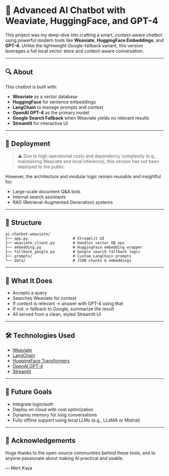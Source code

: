 # 🧠 Advanced AI Chatbot with Weaviate, HuggingFace, and GPT-4

This project was my deep-dive into crafting a smart, context-aware chatbot using powerful modern tools like **Weaviate**, **HuggingFace Embeddings**, and **GPT-4**. Unlike the lightweight Google-fallback variant, this version leverages a full local vector store and context-aware conversation.

---

## 🔍 About

This chatbot is built with:

- **Weaviate** as a vector database
- **HuggingFace** for sentence embeddings
- **LangChain** to manage prompts and context
- **OpenAI GPT-4** as the primary model
- **Google Search Fallback** when Weaviate yields no relevant results
- **Streamlit** for interactive UI

---

## 🚧 Deployment

> ⚠️ Due to high operational costs and dependency complexity (e.g., maintaining Weaviate and local inference), this version has not been deployed to the public.

However, the architecture and modular logic remain reusable and insightful for:

- Large-scale document Q&A bots
- Internal search assistants
- RAG (Retrieval-Augmented Generation) systems

---

## 📁 Structure

```
ai-chatbot-weaviate/
├── app.py                    # Streamlit UI
├── weaviate_client.py        # Handles vector DB ops
├── embedding.py              # HuggingFace embedding wrapper
├── fallback_google.py        # Google search fallback logic
├── prompts/                  # Custom LangChain prompts
└── data/                     # JSON chunks & embeddings
```

---

## 🧠 What It Does

- Accepts a query
- Searches Weaviate for context
- If context is relevant → answer with GPT-4 using that
- If not → fallback to Google, summarize the result
- All served from a clean, styled Streamlit UI

---

## 🛠 Technologies Used

- [Weaviate](https://weaviate.io/)
- [LangChain](https://www.langchain.com/)
- [HuggingFace Transformers](https://huggingface.co/)
- [OpenAI GPT-4](https://openai.com/gpt)
- [Streamlit](https://streamlit.io/)

---

## 📌 Future Goals

- Integrate login/auth
- Deploy on cloud with cost optimization
- Dynamic memory for long conversations
- Fully offline support using local LLMs (e.g., LLaMA or Mistral)

---

## 🙏 Acknowledgements

Huge thanks to the open-source communities behind these tools, and to anyone passionate about making AI practical and usable.

—
Mert Kaya

